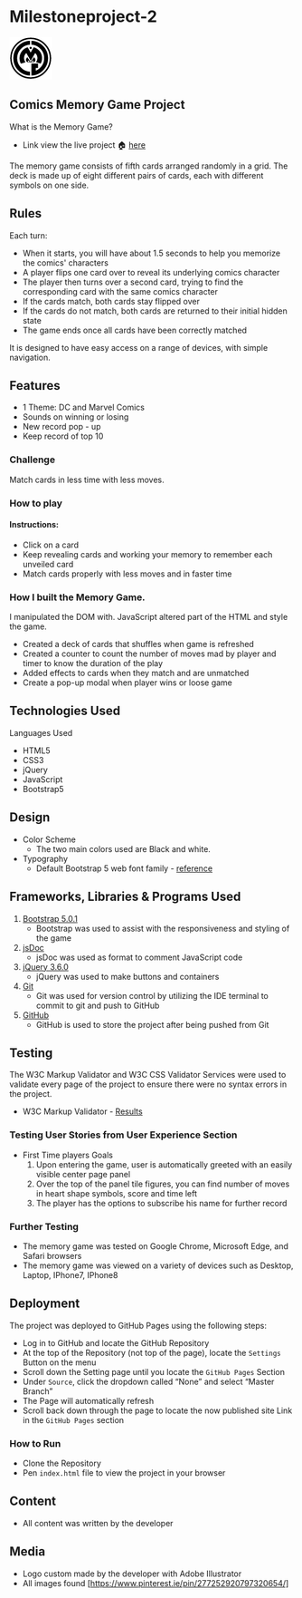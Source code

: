 # Milestoneproject-2

![Alt](/images/logo-small.png "Comics Memory Game")

## Comics Memory Game Project



What is the Memory Game?

* Link view the live project 🏠 [here](https://doc-le.github.io/Milestoneproject-2/) 

The memory game consists of fifth cards arranged randomly in a grid. The deck is made up of eight different pairs of cards, each with different symbols on one side.

## Rules
 
 Each turn:

* When it starts, you will have about 1.5 seconds to help you memorize the comics' characters
* A player flips one card over to reveal its underlying comics character
* The player then turns over a second card, trying to find the corresponding card with the same comics character
* If the cards match, both cards stay flipped over
* If the cards do not match, both cards are returned to their initial hidden state
* The game ends once all cards have been correctly matched


It is designed to have easy access on a range of devices, with simple navigation.
 

## Features

* 1 Theme: DC and Marvel Comics
* Sounds on winning or losing
* New record pop - up
* Keep record of top 10

### Challenge 

Match cards in less time with less moves.

### How to play

#### Instructions:

* Click on a card
* Keep revealing cards and working your memory to remember each unveiled card
* Match cards properly with less moves and in faster time

### How I built the Memory Game.

I manipulated the DOM with. JavaScript altered part of the HTML and style the game.

* Created a deck of cards that shuffles when game is refreshed
* Created a counter to count the number of moves mad by player and timer to know the duration of the play
* Added effects to cards when they match and are unmatched
* Create a pop-up modal when player wins or loose game

## Technologies Used

Languages Used

  * HTML5
  * CSS3
  * jQuery
  * JavaScript 
  * Bootstrap5 

## Design

  * Color Scheme
    * The two main colors used are Black and white.
  * Typography 
    * Default Bootstrap 5 web font family - [reference](Https://getbootstrap.com/docs/5.0/content/reboot/#native-font-stack)


## Frameworks, Libraries & Programs Used

1. [Bootstrap 5.0.1](https://getbootstrap.com/docs/5.0/getting-started/introduction/)
    * Bootstrap was used to assist with the responsiveness and styling of the game
2. [jsDoc](https://jsdoc.app/about-getting-started.html)
    * jsDoc was used as format to comment JavaScript code  
3. [jQuery 3.6.0](https://api.jquery.com/)
    * jQuery was used to make buttons and containers
4. [Git](https://git-scm.com/)
    * Git was used for version control by utilizing the IDE terminal to commit to git and push to GitHub
5. [GitHub](https://github.com/Doc-Le/Milestoneproject-2)
    * GitHub is used to store the project after being pushed from Git

## Testing

The W3C Markup Validator and W3C CSS Validator Services were used to validate every page of the project to ensure there were no syntax errors in the project.

* W3C Markup Validator - [Results](https://jigsaw.w3.org/css-validator/validator?uri=https%3A%2F%2Fdoc-le.github.io%2FMilestoneproject-2%2F&profile=css3svg&usermedium=all&warning=1&vextwarning=&lang=en)


  
  
### Testing User Stories from User Experience Section
  
  * First Time players Goals
    1.	Upon entering the game, user is automatically greeted with an easily visible center page panel 
    2.	Over the top of the panel tile figures, you can find number of moves in heart shape symbols, score and time left
    3.	The player has the options to subscribe his name for further record

### Further Testing

   * The memory game was tested on Google Chrome, Microsoft Edge, and Safari browsers
   * The memory game was viewed on a variety of devices such as Desktop, Laptop, IPhone7, IPhone8


## Deployment

The project was deployed to GitHub Pages using the following steps: 

* Log in to GitHub and locate the GitHub Repository
* At the top of the Repository (not top of the page), locate the `Settings` Button on the menu
* Scroll down the Setting page until you locate the `GitHub Pages` Section
* Under `Source`, click the dropdown called “None” and select “Master Branch”
* The Page will automatically refresh
* Scroll back down through the page to locate the now published site Link in the `GitHub Pages` section

### How to Run

* Clone the Repository
* Pen `index.html` file to view the project in your browser

## Content

* All content was written by the developer

## Media

* Logo custom made by the developer with Adobe Illustrator
* All images found [https://www.pinterest.ie/pin/277252920797320654/]




